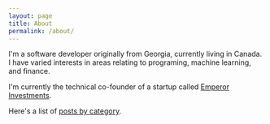 ```yaml
---
layout: page
title: About
permalink: /about/
---
```


I'm a software developer originally from Georgia, currently living in Canada. I have varied interests in areas relating to programing, machine learning, and finance.

I'm currently the technical co-founder of a startup called [Emperor Investments](https://emperorinvests.com).

Here's a list of [posts by category](/categories.html).
